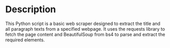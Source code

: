 # Description
This Python script is a basic web scraper designed to extract the title and all paragraph texts from a specified webpage. It uses the requests library to fetch the page content and BeautifulSoup from bs4 to parse and extract the required elements.

